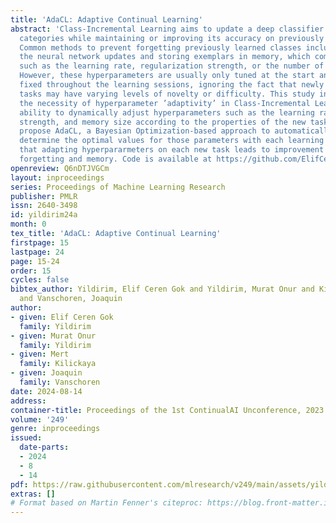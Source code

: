 ```yaml
---
title: 'AdaCL: Adaptive Continual Learning'
abstract: 'Class-Incremental Learning aims to update a deep classifier to learn new
  categories while maintaining or improving its accuracy on previously observed classes.
  Common methods to prevent forgetting previously learned classes include regularizing
  the neural network updates and storing exemplars in memory, which come with hyperparameters
  such as the learning rate, regularization strength, or the number of exemplars.
  However, these hyperparameters are usually only tuned at the start and then kept
  fixed throughout the learning sessions, ignoring the fact that newly encountered
  tasks may have varying levels of novelty or difficulty. This study investigates
  the necessity of hyperparameter ’adaptivity’ in Class-Incremental Learning: the
  ability to dynamically adjust hyperparameters such as the learning rate, regularization
  strength, and memory size according to the properties of the new task at hand. We
  propose AdaCL, a Bayesian Optimization-based approach to automatically and efficiently
  determine the optimal values for those parameters with each learning task. We show
  that adapting hyperpararmeters on each new task leads to improvement in accuracy,
  forgetting and memory. Code is available at https://github.com/ElifCerenGokYildirim/AdaCL.'
openreview: Q6nDTJVGCm
layout: inproceedings
series: Proceedings of Machine Learning Research
publisher: PMLR
issn: 2640-3498
id: yildirim24a
month: 0
tex_title: 'AdaCL: Adaptive Continual Learning'
firstpage: 15
lastpage: 24
page: 15-24
order: 15
cycles: false
bibtex_author: Yildirim, Elif Ceren Gok and Yildirim, Murat Onur and Kilickaya, Mert
  and Vanschoren, Joaquin
author:
- given: Elif Ceren Gok
  family: Yildirim
- given: Murat Onur
  family: Yildirim
- given: Mert
  family: Kilickaya
- given: Joaquin
  family: Vanschoren
date: 2024-08-14
address:
container-title: Proceedings of the 1st ContinualAI Unconference, 2023
volume: '249'
genre: inproceedings
issued:
  date-parts:
  - 2024
  - 8
  - 14
pdf: https://raw.githubusercontent.com/mlresearch/v249/main/assets/yildirim24a/yildirim24a.pdf
extras: []
# Format based on Martin Fenner's citeproc: https://blog.front-matter.io/posts/citeproc-yaml-for-bibliographies/
---
```

